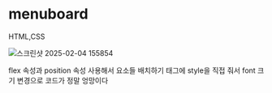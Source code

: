 # menuboard
 HTML,CSS

 ![스크린샷 2025-02-04 155854](https://github.com/user-attachments/assets/838a6465-f5b5-4214-81a2-cee37bb034b4)

flex 속성과 position 속성 사용해서 요소들 배치하기
태그에 style을 직접 줘서 font 크기 변경으로 코드가 정말 엉망이다
